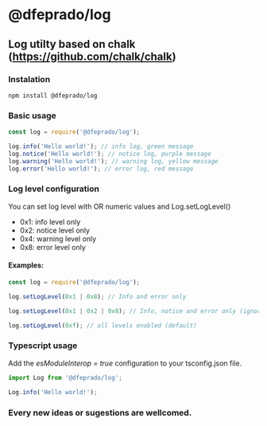 # @dfeprado/log
## Log utilty based on chalk (https://github.com/chalk/chalk)

### Instalation
```
npm install @dfeprado/log
```

### Basic usage
```javascript
const log = require('@dfeprado/log');

log.info('Hello world!'); // info log, green message
log.notice('Hello world!'); // notice log, purple message
log.warning('Hello world!'); // warning log, yellow message
log.error('Hello world!'); // error log, red message
```

### Log level configuration
You can set log level with OR numeric values and Log.setLogLevel()
- 0x1: info level only
- 0x2: notice level only
- 0x4: warning level only
- 0x8: error level only

#### Examples:
```javascript
const log = require('@dfeprado/log');

log.setLogLevel(0x1 | 0x8); // Info and error only

log.setLogLevel(0x1 | 0x2 | 0x8); // Info, notice and error only (ignore warning messages)

log.setLogLevel(0xf); // all levels enabled (default)
```

### Typescript usage
Add the *esModuleInterop = true* configuration to your tsconfig.json file.

```typescript
import Log from '@dfeprado/log';

Log.info('Hello world!');
```

### Every new ideas or sugestions are wellcomed.